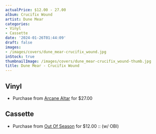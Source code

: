 ```yaml
---
actualPrice: $12.00 - 27.00
album: Crucifix Wound
artist: Dune Mear
categories:
- Vinyl
- Cassette
date: '2024-01-26T01:44:09'
draft: false
images:
- /images/covers/dune_mear-crucifix_wound.jpg
inStock: true
thumbnailImage: /images/covers/dune_mear-crucifix_wound-thumb.jpg
title: Dune Mear - Crucifix Wound
---
```


## Vinyl
* Purchase from [Arcane Altar](https://arcanealtar.bigcartel.com/product/dune-mear-crucifix-wound-12-lp) for $27.00
## Cassette
* Purchase from [Out Of Season](https://www.outofseasonlabel.com/products/dune-mear-crucifix-wound-cassette-tape-w-obi) for $12.00 :: (w/ OBI)
